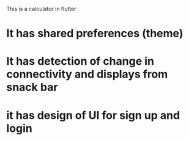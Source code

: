 This is a calculator in flutter
# It has shared preferences (theme)
# It has detection of change in connectivity and displays from snack bar
# it has design of UI for sign up and login 
 
